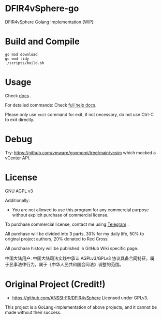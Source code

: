# DFIR4vSphere-go

DFIR4vSphere Golang Implementation [WIP]

# Build and Compile

```shell
go mod download
go mod tidy
./scripts/build.sh
```

# Usage

Check [docs](/docs/get-started.md) .

For detailed commands: Check [full help docs](/docs/full-help.md).

Please only use `exit` command for exit, if not necessary, do not use Ctrl-C to exit directly.

# Debug

Try: https://github.com/vmware/govmomi/tree/main/vcsim which mocked a vCenter API.

# License

GNU AGPL v3

Additionally:
- You are not allowed to use this program for any commercial purpose without explicit purchase of commercial license.

To purchase commercial license, contact me using [Telegram](https://t.me/GH_Consult_7c88e09_bot) .

All purchase will be divided into 3 parts, 30% for my daily life, 50% to original project authors, 20% donated to Red Cross.

All purchase history will be published in GitHub Wiki specific page.

中国大陆用户: 中国大陆司法实践中承认 AGPLv3/GPLv3 协议具备合同特征，属于民事法律行为，属于《中华人民共和国合同法》调整的范围。

# Original Project (Credit!)

- https://github.com/ANSSI-FR/DFIR4vSphere Licensed under GPLv3.

This project is a GoLang-implementation of above projects, and it cannot be made without their success.